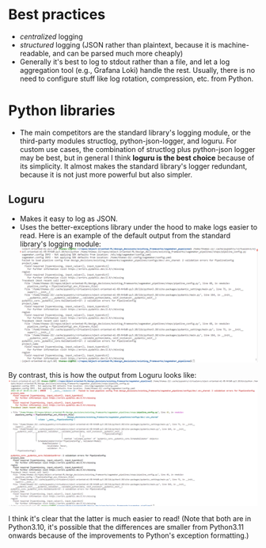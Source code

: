 # Best practices

- *centralized* logging
- *structured* logging (JSON rather than plaintext, because it is machine-readable, and can be parsed much more cheaply)
- Generally it's best to log to stdout rather than a file, and let a log aggregation tool (e.g., Grafana Loki) handle the rest. Usually, there is no need to configure stuff like log rotation, compression, etc. from Python.

# Python libraries

- The main competitors are the standard library's logging module, or the third-party modules structlog, python-json-logger, and loguru. For custom use cases, the combination of structlog plus python-json logger may be best, but in general I think **loguru is the best choice** because of its simplicity. It almost makes the standard library's logger redundant, because it is not just more powerful but also simpler.

## Loguru

- Makes it easy to log as JSON.
- Uses the better-exceptions library under the hood to make logs easier to read. Here is an example of the default output from the standard library's logging module:
![Alt text](../../../../_img/logging/stdlib_logging.png)

By contrast, this is how the output from Loguru looks like:
![Alt text](../../../../_img/logging/loguru.png)

I think it's clear that the latter is much easier to read! (Note that both are in Python3.10, it's possible that the differences are smaller from Python3.11 onwards because of the improvements to Python's exception formatting.)
